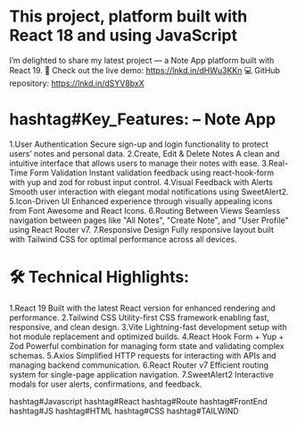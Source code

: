 # This project, platform built with React 18 and using JavaScript

I’m delighted to share my latest project — a Note App platform built with React 19.
 🔗 Check out the live demo: https://lnkd.in/dHWu3KKn
 💻 GitHub repository: https://lnkd.in/dSYV8bxX

# hashtag#Key_Features: – Note App
1.User Authentication
 Secure sign-up and login functionality to protect users’ notes and personal data.
2.Create, Edit & Delete Notes
 A clean and intuitive interface that allows users to manage their notes with ease.
3.Real-Time Form Validation
 Instant validation feedback using react-hook-form with yup and zod for robust input control.
4.Visual Feedback with Alerts
 Smooth user interaction with elegant modal notifications using SweetAlert2.
5.Icon-Driven UI
 Enhanced experience through visually appealing icons from Font Awesome and React Icons.
6.Routing Between Views
 Seamless navigation between pages like "All Notes", "Create Note", and "User Profile" using React Router v7.
7.Responsive Design
 Fully responsive layout built with Tailwind CSS for optimal performance across all devices.

# 🛠️ Technical Highlights:
1.React 19
 Built with the latest React version for enhanced rendering and performance.
2.Tailwind CSS
 Utility-first CSS framework enabling fast, responsive, and clean design.
3.Vite
 Lightning-fast development setup with hot module replacement and optimized builds.
4.React Hook Form + Yup + Zod
 Powerful combination for managing form state and validating complex schemas.
5.Axios
 Simplified HTTP requests for interacting with APIs and managing backend communication.
6.React Router v7
 Efficient routing system for single-page application navigation.
7.SweetAlert2
 Interactive modals for user alerts, confirmations, and feedback.

hashtag#Javascript hashtag#React hashtag#Route hashtag#FrontEnd hashtag#JS hashtag#HTML hashtag#CSS hashtag#TAILWIND
